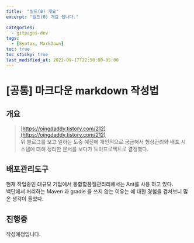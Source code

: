 ```yaml
---
title:  "빌드(0) 개요"
excerpt: "빌드(0) 개요 입니다."

categories:
  - gitpages-dev
tags:
  - [Syntax, MarkDown]
toc: true
toc_sticky: true
last_modified_at: 2022-09-17T22:50:00-05:00
---
```

[공통] 마크다운 markdown 작성법
======================


## 개요
> [https://oingdaddy.tistory.com/212](https://oingdaddy.tistory.com/212)  
위 블로그를 보고 일하는 도중 예전에 개인적으로 궁금해서 형상관리와 배포 시스템에 대해 정리한 문서를 보다가 토이프로젝트로 결정했다.  

## 배포관리도구
현재 작업중인 대규모 기업에서 통합합품질관리리에서는 Ant를 사용 하고 있다.   
백단에서 처리하는 Maven 과 gradle 을 쓰지 않는 이유는 에 대한 경험을 겹쳐보니 많은 생각이 들었다.  

## 진행중
작성예정입니다.
